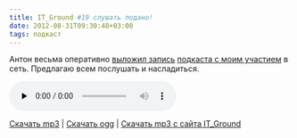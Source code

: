 ```yaml
---
title: IT_Ground #19 слушать подано!
date: 2012-08-31T09:30:48+03:00
tags: подкаст
---
```


Антон весьма оперативно [выложил запись](http://itground.by/Podcast/019) [подкаста с моим участием](http://dikmax.name/post/itground19) в сеть. Предлагаю всем послушать и насладиться.

<audio controls="controls" preload="none">
  <source src="http://a51056ce8d9b948fb69e-8de36eb37b2366f5a76a776c3dee0b32.r42.cf1.rackcdn.com/IT_Ground__019__2012_08_30.ogg" type="audio/ogg">
  <source src="http://a51056ce8d9b948fb69e-8de36eb37b2366f5a76a776c3dee0b32.r42.cf1.rackcdn.com/IT_Ground__019__2012_08_30.mp3" type="audio/mpeg">
  HTML5 Audio не поддерживается.
</audio>

[Скачать mp3](http://a51056ce8d9b948fb69e-8de36eb37b2366f5a76a776c3dee0b32.r42.cf1.rackcdn.com/IT_Ground__019__2012_08_30.mp3) | [Скачать ogg](http://a51056ce8d9b948fb69e-8de36eb37b2366f5a76a776c3dee0b32.r42.cf1.rackcdn.com/IT_Ground__019__2012_08_30.ogg) | [Скачать mp3 c сайта IT_Ground](http://itground.by/data/IT_Ground__019__2012_08_30.mp3)